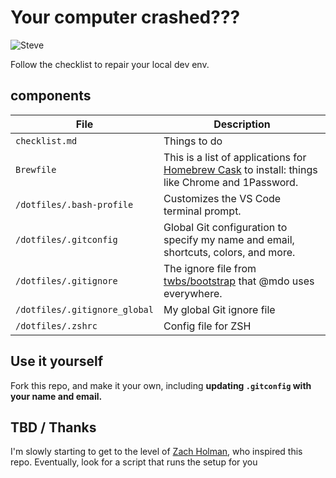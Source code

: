 # Your computer crashed???

![Steve](https://media.giphy.com/media/B5KV4cBwngJ8I/giphy.gif)

Follow the checklist to repair your local dev env. 

## components

| File | Description |
| --- | --- |
| `checklist.md` | Things to do |
| `Brewfile` | This is a list of applications for [Homebrew Cask](https://caskroom.github.io) to install: things like Chrome and 1Password. |
| `/dotfiles/.bash-profile` | Customizes the VS Code terminal prompt. |
| `/dotfiles/.gitconfig` | Global Git configuration to specify my name and email, shortcuts, colors, and more. |
| `/dotfiles/.gitignore` | The ignore file from [twbs/bootstrap](https://github.com/twbs/bootstrap) that @mdo uses everywhere. |
| `/dotfiles/.gitignore_global` | My global Git ignore file |
| `/dotfiles/.zshrc` | Config file for ZSH |

## Use it yourself

Fork this repo, and make it your own, including **updating `.gitconfig` with your name and email.**

## TBD / Thanks
I'm slowly starting to get to the level of [Zach Holman](http://zachholman.com), who inspired this repo. Eventually, look for a script that runs the setup for you
